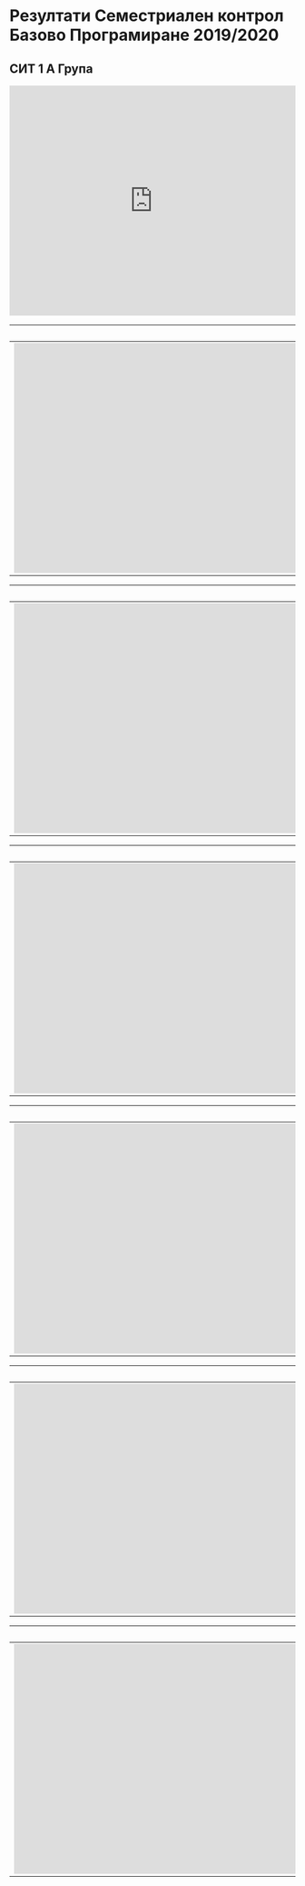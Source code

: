 # Резултати Семестриален контрол Базово Програмиране 2019/2020

## СИТ 1 А Група

<iframe width="100%" height="405" frameborder="0" scrolling="no" src="https://onedrive.live.com/embed?resid=18447CF4F179978%21237137&authkey=%21AHO1XPr9VbX-EsE&em=2&wdAllowInteractivity=False&Item='bp_SIT1_1a'!A1%3AV18&wdInConfigurator=True"></iframe>

|СИТ 1 B Група|
|--|
|<iframe width="1200" height="405" frameborder="0" scrolling="no" src="https://onedrive.live.com/embed?resid=18447CF4F179978%21237137&authkey=%21AHO1XPr9VbX-EsE&em=2&wdAllowInteractivity=False&Item='bp_SIT1_1b'!A1%3AV18&wdInConfigurator=True"></iframe>|

|СИТ 7 А Група|
|--|
|<iframe width="1200" height="405" frameborder="0" scrolling="no" src="https://onedrive.live.com/embed?resid=18447CF4F179978%21237137&authkey=%21AHO1XPr9VbX-EsE&em=2&wdAllowInteractivity=False&Item='bp_SIT1_1a'!A1%3AAL18&wdInConfigurator=True"></iframe>|

|СИТ 7 B Група|
|--|
|<iframe width="1200" height="405" frameborder="0" scrolling="no" src="https://onedrive.live.com/embed?resid=18447CF4F179978%21237137&authkey=%21AHO1XPr9VbX-EsE&em=2&wdAllowInteractivity=False&Item='bp_SIT1_1a'!A1%3AAL18&wdInConfigurator=True"></iframe>|

|СИТ 8 Група|
|--|
|<iframe width="1200" height="405" frameborder="0" scrolling="no" src="https://onedrive.live.com/embed?resid=18447CF4F179978%21237137&authkey=%21AHO1XPr9VbX-EsE&em=2&wdAllowInteractivity=False&Item='bp_SIT1_1a'!A1%3AAL18&wdInConfigurator=True"></iframe>|

|КСТ 4 А Група|
|--|
|<iframe width="1200" height="405" frameborder="0" scrolling="no" src="https://onedrive.live.com/embed?resid=18447CF4F179978%21237137&authkey=%21AHO1XPr9VbX-EsE&em=2&wdAllowInteractivity=False&Item='bp_SIT1_1a'!A1%3AAL18&wdInConfigurator=True"></iframe>|

|КСТ 1 А Група|
|--|
|<iframe width="1200" height="405" frameborder="0" scrolling="no" src="https://onedrive.live.com/embed?resid=18447CF4F179978%21237137&authkey=%21AHO1XPr9VbX-EsE&em=2&wdAllowInteractivity=False&Item='bp_SIT1_1a'!A1%3AAL18&wdInConfigurator=True"></iframe>|
